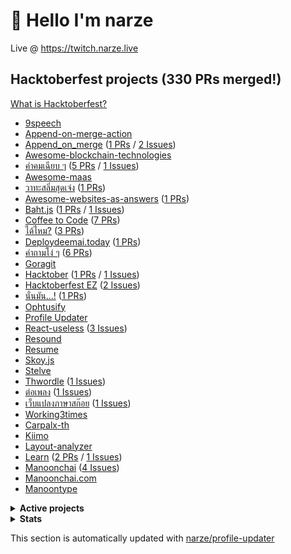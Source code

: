 # 👋 Hello I'm narze

Live @ https://twitch.narze.live

<!--%%% PROFILE UPDATER (narze/profile-updater) : START %%%-->
## Hacktoberfest projects (330 PRs merged!)

[What is Hacktoberfest?](https://hacktoberfest.digitalocean.com)

- [9speech](https://github.com/narze/9speech)
- [Append-on-merge-action](https://github.com/narze/append-on-merge-action)
- [Append_on_merge](https://github.com/narze/append_on_merge) ([1 PRs](https://github.com/narze/append_on_merge/pulls) / [2 Issues](https://github.com/narze/append_on_merge/issues))
- [Awesome-blockchain-technologies](https://github.com/narze/awesome-blockchain-technologies)
- [คำคมเฉียบ ๆ](https://github.com/narze/awesome-cheab-quotes) ([5 PRs](https://github.com/narze/awesome-cheab-quotes/pulls) / [1 Issues](https://github.com/narze/awesome-cheab-quotes/issues))
- [Awesome-maas](https://github.com/narze/awesome-maas)
- [วาทะสลิ่มสุดเจ๋ง](https://github.com/narze/awesome-salim-quotes) ([1 PRs](https://github.com/narze/awesome-salim-quotes/pulls))
- [Awesome-websites-as-answers](https://github.com/narze/awesome-websites-as-answers) ([1 PRs](https://github.com/narze/awesome-websites-as-answers/pulls))
- [Baht.js](https://github.com/narze/baht.js) ([1 PRs](https://github.com/narze/baht.js/pulls) / [1 Issues](https://github.com/narze/baht.js/issues))
- [Coffee to Code](https://github.com/narze/coffee-to-code) ([7 PRs](https://github.com/narze/coffee-to-code/pulls))
- [ได้ไหม?](https://github.com/narze/DaiMai) ([3 PRs](https://github.com/narze/DaiMai/pulls))
- [Deploydeemai.today](https://github.com/narze/deploydeemai.today) ([1 PRs](https://github.com/narze/deploydeemai.today/pulls))
- [คำถามโง่ ๆ](https://github.com/narze/dumb-questions-th) ([6 PRs](https://github.com/narze/dumb-questions-th/pulls))
- [Goragit](https://github.com/narze/goragit)
- [Hacktober](https://github.com/narze/hacktober) ([1 PRs](https://github.com/narze/hacktober/pulls) / [1 Issues](https://github.com/narze/hacktober/issues))
- [Hacktoberfest EZ](https://github.com/narze/hacktoberfest_ez) ([2 Issues](https://github.com/narze/hacktoberfest_ez/issues))
- [นั่นมัน...!](https://github.com/narze/nunmun) ([1 PRs](https://github.com/narze/nunmun/pulls))
- [Ophtusify](https://github.com/narze/ophtusify)
- [Profile Updater](https://github.com/narze/profile-updater)
- [React-useless](https://github.com/narze/react-useless) ([3 Issues](https://github.com/narze/react-useless/issues))
- [Resound](https://github.com/narze/resound)
- [Resume](https://github.com/narze/resume)
- [Skoy.js](https://github.com/narze/skoy.js)
- [Stelve](https://github.com/narze/stelve)
- [Thwordle](https://github.com/narze/thwordle) ([1 Issues](https://github.com/narze/thwordle/issues))
- [ต่อเพลง](https://github.com/narze/torpleng) ([1 Issues](https://github.com/narze/torpleng/issues))
- [เว็บแปลงภาษาสก๊อย](https://github.com/narze/toSkoy) ([1 Issues](https://github.com/narze/toSkoy/issues))
- [Working3times](https://github.com/narze/working3times)
- [Carpalx-th](https://github.com/Manoonchai/carpalx-th)
- [Kiimo](https://github.com/Manoonchai/kiimo)
- [Layout-analyzer](https://github.com/Manoonchai/layout-analyzer)
- [Learn](https://github.com/Manoonchai/learn) ([2 PRs](https://github.com/Manoonchai/learn/pulls) / [1 Issues](https://github.com/Manoonchai/learn/issues))
- [Manoonchai](https://github.com/Manoonchai/Manoonchai) ([4 Issues](https://github.com/Manoonchai/Manoonchai/issues))
- [Manoonchai.com](https://github.com/Manoonchai/manoonchai.com)
- [Manoontype](https://github.com/Manoonchai/manoontype)

<details><summary><strong>Active projects</strong></summary>

- [.live](https://github.com/narze/.live)
- [วาทะสลิ่มสุดเจ๋ง](https://github.com/narze/awesome-salim-quotes)
- [Deploydeemai.today](https://github.com/narze/deploydeemai.today)
- [Garden](https://github.com/narze/garden)
- [Gash](https://github.com/narze/gash)
- [Hacktober](https://github.com/narze/hacktober)
- [Home-cluster](https://github.com/narze/home-cluster)
- [Mermage](https://github.com/narze/mermage)
- [Ophtusify](https://github.com/narze/ophtusify)
- [Profile Updater](https://github.com/narze/profile-updater)
- [React-useless](https://github.com/narze/react-useless)
- [Resound](https://github.com/narze/resound)
- [Resume](https://github.com/narze/resume)
- [Stelve](https://github.com/narze/stelve)
- [Streamie](https://github.com/narze/streamie)
- [Streamlarb](https://github.com/narze/streamlarb)
- [That-paper-game](https://github.com/narze/that-paper-game)
- [THIS REPO HAS 3077 STARS (Banned)](https://github.com/narze/THIS_REPO_HAS_3077_STARS)
- [Thwordle](https://github.com/narze/thwordle)
- [Manoonchai](https://github.com/Manoonchai/Manoonchai)

</details>

<!--%%% PROFILE UPDATER (narze/profile-updater) : END %%%-->

<!-- ## Support Me

[![ko-fi](https://ko-fi.com/img/githubbutton_sm.svg)](https://ko-fi.com/narze)
-->

<details><summary><strong>Stats</strong></summary>

## Stats

[![wakatime](https://wakatime.com/badge/user/ee28b529-c920-4c92-a7c7-6a26fdff3ca5.svg)](https://wakatime.com/@ee28b529-c920-4c92-a7c7-6a26fdff3ca5)

[![Languages](https://github-readme-stats.vercel.app/api/top-langs/?username=narze&layout=compact&langs_count=10&hide_border=true&custom_title=Languages&bg_color=00000000)](https://github.com/narze)
</details>

This section is automatically updated with [narze/profile-updater](https://github.com/narze/profile-updater)
